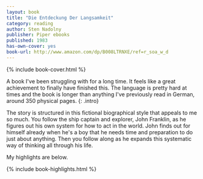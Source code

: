```yaml
---
layout: book
title: "Die Entdeckung Der Langsamkeit"
category: reading
author: Sten Nadolny
publisher: Piper ebooks
published: 1983
has-own-cover: yes
book-url: http://www.amazon.com/dp/B008LTRNXE/ref=r_soa_w_d
---
```

{% include book-cover.html %}

A book I've been struggling with for a long time. It feels like a great achievement to finally have finished this. The language is pretty hard at times and the book is longer than anything I've previously read in German, around 350 physical pages.
{: .intro}

The story is structured in this fictional biographical style that appeals to me so much. You follow the ship captain and explorer, John Franklin, as he figures out his own system for how to act in the world. John finds out for himself already when he's a boy that he needs time and preparation to do just about anything. Then you follow along as he expands this systematic way of thinking all through his life.

My highlights are below.

{% include book-highlights.html %}
